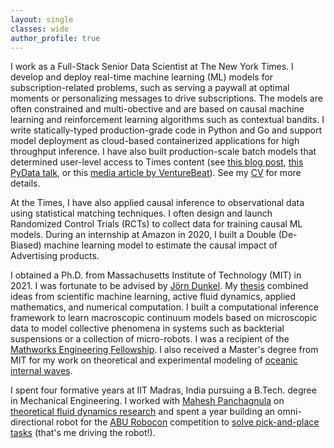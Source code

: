 ```yaml
---
layout: single
classes: wide
author_profile: true
---
```


I work as a Full-Stack Senior Data Scientist at The New York Times. I develop and deploy real-time machine learning (ML) models for subscription-related problems, such as serving a paywall at optimal moments or personalizing messages to drive subscriptions. The models are often constrained and multi-obective and are based on causal machine learning and reinforcement learning algorithms such as contextual bandits. I write statically-typed production-grade code in Python and Go and support model deployment as cloud-based containerized applications for high throughput inference. I have also built production-scale batch models that determined user-level access to Times content (see [this blog post](https://open.nytimes.com/how-the-new-york-times-uses-machine-learning-to-make-its-paywall-smarter-e5771d5f46f8), [this PyData talk](https://www.youtube.com/watch?v=6CmS96K6-EE), or this [media article by VentureBeat](https://venturebeat.com/ai/how-machine-learning-helps-the-new-york-times-power-its-paywall/)). See my [CV](https://rohitsupekar.github.io/assets/rohit_supekar.pdf) for more details.

At the Times, I have also applied causal inference to observational data using statistical matching techniques. I often design and launch Randomized Control Trials (RCTs) to collect data for training causal ML models. During an internship at Amazon in 2020, I built a Double (De-Biased) machine learning model to estimate the causal impact of Advertising products.

I obtained a Ph.D. from Massachusetts Institute of Technology (MIT) in 2021. I was fortunate to be advised by [Jörn Dunkel](https://math.mit.edu/~dunkel/). My [thesis](https://rohitsupekar.github.io/assets/phd_thesis.pdf) combined ideas from scientific machine learning, active fluid dynamics, applied mathematics, and numerical computation. I built a computational inference framework to learn macroscopic continuum models based on microscopic data to model collective phenomena in systems such as backterial suspensions or a collection of micro-robots. I was a recipient of the [Mathworks Engineering Fellowship](https://engineering.mit.edu/2021-mathworks-fellows/page/2/). I also received a Master's degree from MIT for my work on theoretical and experimental modeling of [oceanic internal waves](https://rohitsupekar.github.io/assets/sm_thesis.pdf). 

I spent four formative years at IIT Madras, India pursuing a B.Tech. degree in Mechanical Engineering. I worked with [Mahesh Panchagnula](https://home.iitm.ac.in/mvp/) on [theoretical fluid dynamics research](https://arxiv.org/abs/1408.6654) and spent a year building an omni-directional robot for the [ABU Robocon](https://en.wikipedia.org/wiki/ABU_Robocon) competition to [solve pick-and-place tasks](https://www.youtube.com/watch?v=M6jNqmd_Jek) (that's me driving the robot!).
